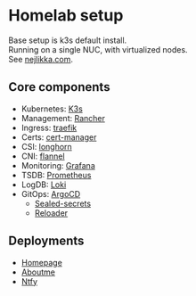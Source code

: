 # Homelab setup

Base setup is k3s default install.\
Running on a single NUC, with virtualized nodes.\
See [nejlikka.com](https://nejlikka.com).

## Core components

- Kubernetes: [K3s](https://docs.k3s.io)
- Management: [Rancher](https://github.com/rancher/rancher)
- Ingress: [traefik](https://github.com/traefik/traefik/)
- Certs: [cert-manager](https://github.com/cert-manager/cert-manager)
- CSI: [longhorn](https://github.com/longhorn/longhorn)
- CNI: [flannel](https://github.com/flannel-io/flannel)
- Monitoring: [Grafana](https://github.com/grafana/grafana)
- TSDB: [Prometheus](https://github.com/prometheus/prometheus)
- LogDB: [Loki](https://github.com/grafana/loki)
- GitOps: [ArgoCD](https://github.com/argoproj/argo-cd)
  - [Sealed-secrets](https://github.com/bitnami-labs/sealed-secrets)
  - [Reloader](https://github.com/stakater/Reloader)

## Deployments

- [Homepage](https://github.com/pontusc/homepage)
- [Aboutme](https://github.com/pontusc/aboutme)
- [Ntfy](https://github.com/pontusc/homelab/deployments/ntfy)
